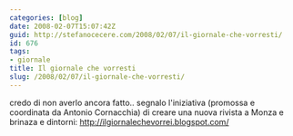 ```yaml
---
categories: [blog]
date: 2008-02-07T15:07:42Z
guid: http://stefanocecere.com/2008/02/07/il-giornale-che-vorresti/
id: 676
tags:
- giornale
title: Il giornale che vorresti
slug: /2008/02/07/il-giornale-che-vorresti/
---
```


credo di non averlo ancora fatto.. segnalo l'iniziativa (promossa e coordinata da Antonio Cornacchia) di creare una nuova rivista a Monza e brinaza e dintorni: <http://ilgiornalechevorrei.blogspot.com/>